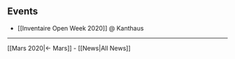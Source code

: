 <!-- LANG:EN, title="April 2020"-->

## Events
* [[Inventaire Open Week 2020]] @ Kanthaus

<hr>

[[Mars 2020|← Mars]] - [[News|All News]]